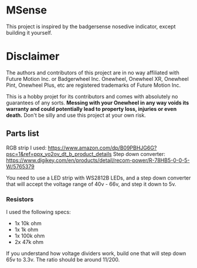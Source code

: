 # MSense

This project is inspired by the badgersense nosedive indicator, except building it yourself.

# Disclaimer

The authors and contributors of this project are in no way affiliated with Future Motion Inc. or Badgerwheel Inc. 
Onewheel, Onewheel XR, Onewheel Pint, Onewheel Plus, etc are registered trademarks of Future Motion Inc.

This is a hobby projet for its contributors and comes with absolutely no guarantees of any sorts. **Messing with your Onewheel in any way voids its warranty and could potentially lead to property loss, injuries or even death.** Don't be silly and use this project at your own risk.


## Parts list

RGB strip I used: https://www.amazon.com/dp/B09PBHJG6G?psc=1&ref=ppx_yo2ov_dt_b_product_details 
Step down converter: https://www.digikey.com/en/products/detail/recom-power/R-78HB5-0-0-5-W/5765379

You need to use a LED strip with WS2812B LEDs, and a step down converter that will accept the voltage range of 40v - 66v, and step it down to 5v.

### Resistors
I used the following specs:
  - 1x 10k ohm
  - 1x 1k ohm
  - 1x 100k ohm
  - 2x 47k ohm

If you understand how voltage dividers work, build one that will step down 65v to 3.3v.
The ratio should be around 11/200.